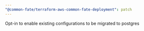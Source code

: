 ```yaml
---
"@common-fate/terraform-aws-common-fate-deployment": patch
---
```


Opt-in to enable existing configurations to be migrated to postgres
